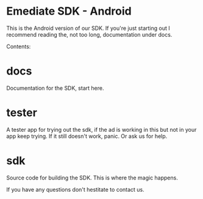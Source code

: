 Emediate SDK - Android
===========

This is the Android version of our SDK. If you're just starting out I
recommend reading the, not too long, documentation under docs.

Contents:

docs
===

Documentation for the SDK, start here.

tester
===

A tester app for trying out the sdk, if the ad is working in this but
not in your app keep trying. If it still doesn't work, panic. Or ask
us for help.

sdk
===

Source code for building the SDK. This is where the magic happens.


If you have any questions don't hestitate to contact us.
